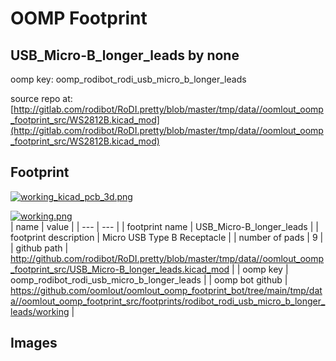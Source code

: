 # OOMP Footprint  
## USB_Micro-B_longer_leads  by none  
  
oomp key: oomp_rodibot_rodi_usb_micro_b_longer_leads  
  
source repo at: [http://gitlab.com/rodibot/RoDI.pretty/blob/master/tmp/data//oomlout_oomp_footprint_src/WS2812B.kicad_mod](http://gitlab.com/rodibot/RoDI.pretty/blob/master/tmp/data//oomlout_oomp_footprint_src/WS2812B.kicad_mod)  
## Footprint  
  
[![working_kicad_pcb_3d.png](working_kicad_pcb_3d_600.png)](working_kicad_pcb_3d.png)  
  
[![working.png](working_600.png)](working.png)  
| name | value | 
| --- | --- | 
| footprint name | USB_Micro-B_longer_leads | 
| footprint description | Micro USB Type B Receptacle | 
| number of pads | 9 | 
| github path | http://github.com/rodibot/RoDI.pretty/blob/master/tmp/data//oomlout_oomp_footprint_src/USB_Micro-B_longer_leads.kicad_mod | 
| oomp key | oomp_rodibot_rodi_usb_micro_b_longer_leads | 
| oomp bot github | https://github.com/oomlout/oomlout_oomp_footprint_bot/tree/main/tmp/data//oomlout_oomp_footprint_src/footprints/rodibot_rodi_usb_micro_b_longer_leads/working | 
## Images  
